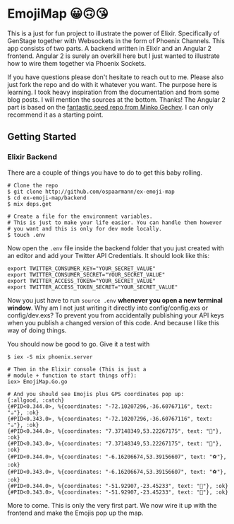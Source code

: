 # EmojiMap 😀🙃😘

This is a just for fun project to illustrate the power of Elixir. Specifically of GenStage together with Websockets in the form of Phoenix Channels. This app consists of two parts. A backend written in Elixir and an Angular 2 frontend. Angular 2 is surely an overkill here but I just wanted to illustrate how to wire them together via Phoenix Sockets.

If you have questions please don't hesitate to reach out to me. Please also just fork the repo and do with it whatever you want. The purpose here is learning. I took heavy inspiration from the documentation and from some blog posts. I will mention the sources at the bottom. Thanks! The Angular 2 part is based on the [fantastic seed repo from Minko Gechev](https://github.com/mgechev/angular-seed). I can only recommend it as a starting point.

## Getting Started
### Elixir Backend
There are a couple of things you have to do to get this baby rolling.

```
# Clone the repo
$ git clone http://github.com/ospaarmann/ex-emoji-map
$ cd ex-emoji-map/backend
$ mix deps.get

# Create a file for the environment variables.
# This is just to make your life easier. You can handle them however
# you want and this is only for dev mode locally.
$ touch .env
```

Now open the `.env` file inside the backend folder that you just created with an editor and add your Twitter API Credentials. It should look like this:

```
export TWITTER_CONSUMER_KEY="YOUR_SECRET_VALUE"
export TWITTER_CONSUMER_SECRET="YOUR_SECRET_VALUE"
export TWITTER_ACCESS_TOKEN="YOUR_SECRET_VALUE"
export TWITTER_ACCESS_TOKEN_SECRET="YOUR_SECRET_VALUE"
```

Now you just have to run `source .env` **whenever you open a new terminal window**. Why am I not just writing it directly into config/config.exs or config/dev.exs? To prevent you from accidentally publishing your API keys when you publish a changed version of this code. And because I like this way of doing things.

You should now be good to go. Give it a test with

```
$ iex -S mix phoenix.server

# Then in the Elixir console (This is just a
# module + function to start things off):
iex> EmojiMap.Go.go

# And you should see Emojis plus GPS coordinates pop up:
{:allgood, :catch}
{#PID<0.344.0>, %{coordinates: "-72.10207296,-36.60767116", text: "☕"}, :ok}
{#PID<0.343.0>, %{coordinates: "-72.10207296,-36.60767116", text: "☕"}, :ok}
{#PID<0.344.0>, %{coordinates: "7.37148349,53.22267175", text: "💖"}, :ok}
{#PID<0.343.0>, %{coordinates: "7.37148349,53.22267175", text: "💖"}, :ok}
{#PID<0.344.0>, %{coordinates: "-6.16206674,53.39156607", text: "⚽"}, :ok}
{#PID<0.343.0>, %{coordinates: "-6.16206674,53.39156607", text: "⚽"}, :ok}
{#PID<0.344.0>, %{coordinates: "-51.92907,-23.45233", text: "💄"}, :ok}
{#PID<0.343.0>, %{coordinates: "-51.92907,-23.45233", text: "💄"}, :ok}
```

More to come. This is only the very first part. We now wire it up with the frontend and make the Emojis pop up the map.
